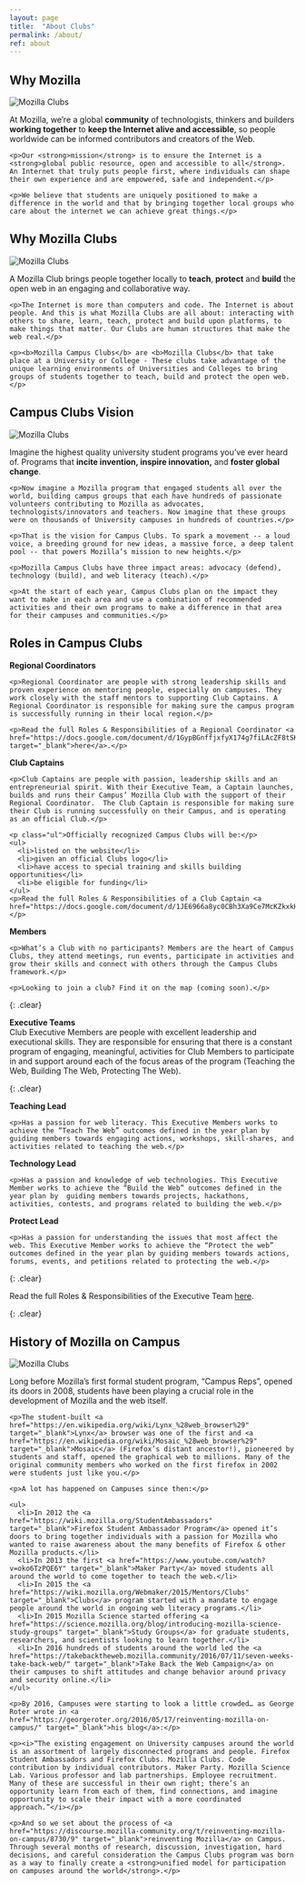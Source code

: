 ```yaml
---
layout: page
title:  "About Clubs"
permalink: /about/
ref: about
---
```


## Why Mozilla

<div class="row">
  <div class="col-md-3">
    <img src="/static/img/photo_clubs1.jpg" alt="Mozilla Clubs" class="img-responsive">
  </div>

  <div class="col-md-9">
    <p>At Mozilla, we’re a global <strong>community</strong> of technologists, thinkers and builders <strong>working together</strong> to <strong>keep the Internet alive and accessible</strong>, so people worldwide can be informed contributors and creators of the Web.</p>

    <p>Our <strong>mission</strong> is to ensure the Internet is a <strong>global public resource, open and accessible to all</strong>. An Internet that truly puts people first, where individuals can shape their own experience and are empowered, safe and independent.</p>

    <p>We believe that students are uniquely positioned to make a difference in the world and that by bringing together local groups who care about the internet we can achieve great things.</p>
  </div>
</div>

## Why Mozilla Clubs

<div class="row">
  <div class="col-md-3">
    <img src="/static/img/photo_clubs2.jpg" alt="Mozilla Clubs" class="img-responsive">
  </div>

  <div class="col-md-9">
    <p>A Mozilla Club brings people together locally to <strong>teach</strong>, <strong>protect</strong> and <strong>build</strong> the open web in an engaging and collaborative way.</p>

    <p>The Internet is more than computers and code. The Internet is about people. And this is what Mozilla Clubs are all about: interacting with others to share, learn, teach, protect and build upon platforms, to make things that matter. Our Clubs are human structures that make the web real.</p>

    <p><b>Mozilla Campus Clubs</b> are <b>Mozilla Clubs</b> that take place at a University or College - These clubs take advantage of the unique learning environments of Universities and Colleges to bring groups of students together to teach, build and protect the open web. </p>
  </div>
</div>

## Campus Clubs Vision

<div class="row">
  <div class="col-md-3">
    <img src="/static/img/photo_clubs3.jpg" alt="Mozilla Clubs" class="img-responsive">
  </div>

  <div class="col-md-9">
    <p>Imagine the highest quality university student programs you’ve ever heard of. Programs that <strong>incite invention, inspire innovation,</strong> and <strong>foster global change</strong>.</p>

    <p>Now imagine a Mozilla program that engaged students all over the world, building campus groups that each have hundreds of passionate volunteers contributing to Mozilla as advocates, technologists/innovators and teachers. Now imagine that these groups were on thousands of University campuses in hundreds of countries.</p>

    <p>That is the vision for Campus Clubs. To spark a movement -- a loud voice, a breeding ground for new ideas, a massive force, a deep talent pool -- that powers Mozilla’s mission to new heights.</p>

    <p>Mozilla Campus Clubs have three impact areas: advocacy (defend), technology (build), and web literacy (teach).</p>

    <p>At the start of each year, Campus Clubs plan on the impact they want to make in each area and use a combination of recommended activities and their own programs to make a difference in that area for their campuses and communities.</p>
  </div>
</div>

## Roles in Campus Clubs

<div class="row activities-table">
  <div class="col-md-4">
    <p><b>Regional Coordinators</b></p>

    <p>Regional Coordinator are people with strong leadership skills and proven experience on mentoring people, especially on campuses. They work closely with the staff mentors to supporting Club Captains. A Regional Coordinator is responsible for making sure the campus program is successfully running in their local region.</p>

    <p>Read the full Roles & Responsibilities of a Regional Coordinator <a href="https://docs.google.com/document/d/1GypBGnffjxfyX174g7fiLAcZF8tSKC5Xo7Qd4gpC5yM/pub" target="_blank">here</a>.</p>
  </div>

  <div class="col-md-4">
    <p><b>Club Captains</b></p>

    <p>Club Captains are people with passion, leadership skills and an entrepreneurial spirit. With their Executive Team, a Captain launches, builds and runs their Campus’ Mozilla Club with the support of their Regional Coordinator.  The Club Captain is responsible for making sure their Club is running successfully on their Campus, and is operating as an official Club.</p>

    <p class="ul">Officially recognized Campus Clubs will be:</p>
    <ul>
      <li>listed on the website</li>
      <li>given an official Clubs logo</li>
      <li>have access to special training and skills building opportunities</li>
      <li>be eligible for funding</li>
    </ul>
    <p>Read the full Roles & Responsibilities of a Club Captain <a href="https://docs.google.com/document/d/1JE6966a8yc0CBh3Xa9Ce7McKZkxkHvdZg01o5mxUORU/pub">here</a>.</p>
  </div>

  <div class="col-md-4">
    <p><b>Members</b></p>

    <p>What’s a Club with no participants? Members are the heart of Campus Clubs, they attend meetings, run events, participate in activities and grow their skills and connect with others through the Campus Clubs framework.</p>

    <p>Looking to join a club? Find it on the map (coming soon).</p>
  </div>
</div>

{: .clear}
&nbsp;

<p><b>Executive Teams</b><br>
Club Executive Members are people with excellent leadership and executional skills. They are responsible for ensuring that there is a constant program of engaging, meaningful, activities for Club Members to participate in and support around each of the focus areas of the program (Teaching the Web, Building The Web, Protecting The Web).</p>

{: .clear}
&nbsp;

<div class="row activities-table">
  <div class="col-md-4">
    <p><b>Teaching Lead</b></p>

    <p>Has a passion for web literacy. This Executive Members works to achieve the “Teach The Web” outcomes defined in the year plan by guiding members towards engaging actions, workshops, skill-shares, and activities related to teaching the web.</p>
  </div>

  <div class="col-md-4">
    <p><b>Technology Lead</b></p>

    <p>Has a passion and knowledge of web technologies. This Executive Member works to achieve the “Build the Web” outcomes defined in the year plan by  guiding members towards projects, hackathons, activities, contests, and programs related to building the web.</p>
  </div>

  <div class="col-md-4">
    <p><b>Protect Lead</b></p>

    <p>Has a passion for understanding the issues that most affect the web. This Executive Member works to achieve the “Protect the web” outcomes defined in the year plan by guiding members towards actions, forums, events, and petitions related to protecting the web.</p>
  </div>
</div>

{: .clear}
&nbsp;

Read the full Roles & Responsibilities of the Executive Team [here](https://docs.google.com/document/d/1XW0jXnIDUsmCaeB9yqGFeet6XRfOvnmMWGbodAOXwHg/pub).

{: .clear}
&nbsp;

## History of Mozilla on Campus

<div class="row">
  <div class="col-md-3">
    <img src="/static/img/photo_clubs4.jpg" alt="Mozilla Clubs" class="img-responsive">
  </div>

  <div class="col-md-9">
    <p>Long before Mozilla’s first formal student program, “Campus Reps”, opened its doors in 2008,  students have been playing a crucial role in the development of Mozilla and the web itself.</p>

    <p>The student-built <a href="https://en.wikipedia.org/wiki/Lynx_%28web_browser%29" target="_blank">Lynx</a> browser was one of the first and <a href="https://en.wikipedia.org/wiki/Mosaic_%28web_browser%29" target="_blank">Mosaic</a> (Firefox’s distant ancestor!), pioneered by students and staff, opened the graphical web to millions. Many of the original community members who worked on the first firefox in 2002 were students just like you.</p>

    <p>A lot has happened on Campuses since then:</p>

    <ul>
      <li>In 2012 the <a href="https://wiki.mozilla.org/StudentAmbassadors" target="_blank">Firefox Student Ambassador Program</a> opened it’s doors to bring together individuals with a passion for Mozilla who wanted to raise awareness about the many benefits of Firefox & other Mozilla products.</li>
      <li>In 2013 the first <a href="https://www.youtube.com/watch?v=oko6TzPQE6Y" target="_blank">Maker Party</a> moved students all around the world to come together to teach the web.</li>
      <li>In 2015 the <a href="https://wiki.mozilla.org/Webmaker/2015/Mentors/Clubs" target="_blank">Clubs</a> program started with a mandate to engage people around the world in ongoing web literacy programs.</li>
      <li>In 2015 Mozilla Science started offering <a href="https://science.mozilla.org/blog/introducing-mozilla-science-study-groups" target="_blank">Study Groups</a> for graduate students, researchers, and scientists looking to learn together.</li>
      <li>In 2016 hundreds of students around the world led the <a href="https://takebacktheweb.mozilla.community/2016/07/11/seven-weeks-take-back-web/" target="_blank">Take Back the Web Campaign</a> on their campuses to shift attitudes and change behavior around privacy and security online.</li>
    </ul>

    <p>By 2016, Campuses were starting to look a little crowded… as George Roter wrote in <a href="https://georgeroter.org/2016/05/17/reinventing-mozilla-on-campus/" target="_blank">his blog</a>:</p>

    <p><i>“The existing engagement on University campuses around the world is an assortment of largely disconnected programs and people. Firefox Student Ambassadors and Firefox Clubs. Mozilla Clubs. Code contribution by individual contributors. Maker Party. Mozilla Science Lab. Various professor and lab partnerships. Employee recruitment. Many of these are successful in their own right; there’s an opportunity learn from each of them, find connections, and imagine opportunity to scale their impact with a more coordinated approach.”</i></p>

    <p>And so we set about the process of <a href="https://discourse.mozilla-community.org/t/reinventing-mozilla-on-campus/8730/9" target="_blank">reinventing Mozilla</a> on Campus. Through several months of research, discussion, investigation, hard decisions, and careful consideration the Campus Clubs program was born as a way to finally create a <strong>unified model for participation on campuses around the world</strong>.</p>
  </div>
</div>
